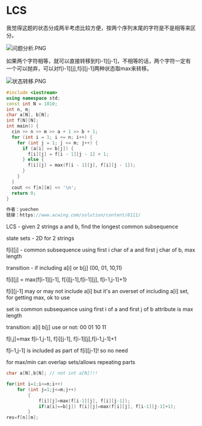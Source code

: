 # LCS

我觉得这题的状态分成两半考虑比较方便，按两个序列末尾的字符是不是相等来区分。



![问题分析.PNG](https://cdn.acwing.com/media/article/image/2020/02/06/28466\_6610da5048-%E9%97%AE%E9%A2%98%E5%88%86%E6%9E%90.PNG)

如果两个字符相等，就可以直接转移到f\[i-1]\[j-1]，不相等的话，两个字符一定有一个可以抛弃，可以对f\[i-1]\[j],f\[i]\[j-1]两种状态取max来转移。



![状态转移.PNG](https://cdn.acwing.com/media/article/image/2020/02/06/28466\_e2c0e13048-%E7%8A%B6%E6%80%81%E8%BD%AC%E7%A7%BB.PNG)

```cpp
#include <iostream>
using namespace std;
const int N = 1010;
int n, m;
char a[N], b[N];
int f[N][N];
int main() {
  cin >> n >> m >> a + 1 >> b + 1;
  for (int i = 1; i <= n; i++) {
    for (int j = 1; j <= m; j++) {
      if (a[i] == b[j]) {
        f[i][j] = f[i - 1][j - 1] + 1;
      } else {
        f[i][j] = max(f[i - 1][j], f[i][j - 1]);
      }
    }
  }
  cout << f[n][m] << '\n';
  return 0;
}

作者：yuechen
链接：https://www.acwing.com/solution/content/8111/

```



LCS - given 2 strings a and b, find the longest common subsequence

state sets - 2D for 2 strings

f\[i]\[j] - common subsequence using first i char of a and first j char of b, max length

transition - if including a\[i] or b\[j] (00, 01, 10,11)

f\[i]\[j] = max(f\[i-1]\[j-1], f\[i]\[j-1],f\[i-1]\[j], f\[i-1,j-1]+1}

f\[i]\[j-1] may or may not include a\[i] but it's an overset of including a\[i] set, for getting max, ok to use&#x20;

set is common subsequence using first i of a and first j of b attribute is max length

transition: a\[i] b\[j] use or not: 00 01 10 11

f\[i,j]=max f\[i-1,j-1], f\[i]\[j-1], f\[i-1]\[j],f\[i-1,j-1]+1

f\[i-1,j-1] is included as part of f\[i]\[j-1]! so no need

for max/min can overlap sets/allows repeating parts

```cpp
char a[N],b[N]; // not int a[N]!!!

for(int i=1;i<=n;i++)
    for (int j=1;j<=m;j++)
        {
            f[i][j]=max(f[i-1][j], f[i][j-1]);
            if(a[i]==b[j]) f[i][j]=max(f[i][j], f[i-1][j-1]+1);
        }
res=f[n][m];
```
